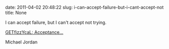 date: 2011-04-02 20:48:22
slug: i-can-accept-failure-but-i-cant-accept-not
title: None

I can accept failure, but I can't accept not trying.

[GETfizzYcaL: Acceptance…](http://www.getfizzycal.com/2011/01/acceptance.html)

Michael Jordan

